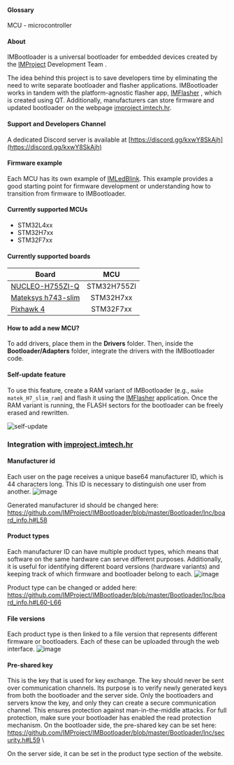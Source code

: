 #### Glossary
MCU - microcontroller


#### About
IMBootloader is a universal bootloader for embedded devices created by the [IMProject](https://github.com/IMProject) Development Team .

The idea behind this project is to save developers time by eliminating the need to write separate bootloader and flasher applications. IMBootloader works in tandem with the platform-agnostic flasher app, [IMFlasher](https://github.com/IMProject/IMFlasher) , which is created using QT. Additionally, manufacturers can store firmware and updated bootloader on the webpage [improject.imtech.hr](https://improject.imtech.hr).

#### Support and Developers Channel

A dedicated Discord server is available at [https://discord.gg/kxwY8SkAjh](https://discord.gg/kxwY8SkAjh)

#### Firmware example
Each MCU has its own example of [IMLedBlink](https://github.com/IMProject/IMLedBlink). This example provides a good starting point for firmware development or understanding how to transition from firmware to IMBootloader.

#### Currently supported MCUs

* STM32L4xx
* STM32H7xx
* STM32F7xx

#### Currently supported boards

| Board                                                                      |MCU       |
| -------------------------------------------------------------------------- |:--------:|
| [NUCLEO-H755ZI-Q](https://www.st.com/en/evaluation-tools/nucleo-h755zi-q.html) |STM32H755ZI |
| [Mateksys h743-slim](http://www.mateksys.com/?portfolio=h743-slim)         |STM32H7xx |
| [Pixhawk 4](https://docs.px4.io/master/en/flight_controller/pixhawk4.html) |STM32F7xx |

#### How to add a new MCU?
To add drivers, place them in the **Drivers** folder. Then, inside the **Bootloader/Adapters** folder, integrate the drivers with the IMBootloader code.

#### Self-update feature
To use this feature, create a RAM variant of IMBootloader (e.g., `make matek_H7_slim_ram`) and flash it using the [IMFlasher](https://github.com/IMProject/IMFlasher) application. Once the RAM variant is running, the FLASH sectors for the bootloader can be freely erased and rewritten.

![self-update](https://user-images.githubusercontent.com/10188706/194720114-d39ddc2a-a962-4396-94ca-5645fa6a8c5d.gif)

### Integration with [improject.imtech.hr](https://improject.imtech.hr)

#### Manufacturer id

Each user on the page receives a unique base64 manufacturer ID, which is 44 characters long. This ID is necessary to distinguish one user from another.
![image](https://user-images.githubusercontent.com/10188706/194776688-b1c06866-bd50-445e-a001-8f3e6e8a446a.png)

Generated manufacturer id should be changed here: \
https://github.com/IMProject/IMBootloader/blob/master/Bootloader/Inc/board_info.h#L58

#### Product types
Each manufacturer ID can have multiple product types, which means that software on the same hardware can serve different purposes. Additionally, it is useful for identifying different board versions (hardware variants) and keeping track of which firmware and bootloader belong to each.
![image](https://user-images.githubusercontent.com/10188706/194776847-4d568155-354f-41ae-9397-74830effa5cd.png)

Product type can be changed or added here:
https://github.com/IMProject/IMBootloader/blob/master/Bootloader/Inc/board_info.h#L60-L66

#### File versions
Each product type is then linked to a file version that represents different firmware or bootloaders. Each of these can be uploaded through the web interface.
![image](https://user-images.githubusercontent.com/10188706/194776895-d88782be-5f49-492a-b0c4-c7b13c82480b.png)

#### Pre-shared key
This is the key that is used for key exchange. The key should never be sent over communication channels. Its purpose is to verify newly generated keys from both the bootloader and the server side. Only the bootloaders and servers know the key, and only they can create a secure communication channel. This ensures protection against man-in-the-middle attacks. For full protection, make sure your bootloader has enabled the read protection mechanism. On the bootloader side, the pre-shared key can be set here: \
https://github.com/IMProject/IMBootloader/blob/master/Bootloader/Inc/security.h#L59 \

On the server side, it can be set in the product type section of the website. 

